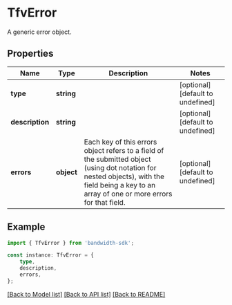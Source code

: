 # TfvError

A generic error object.

## Properties

Name | Type | Description | Notes
------------ | ------------- | ------------- | -------------
**type** | **string** |  | [optional] [default to undefined]
**description** | **string** |  | [optional] [default to undefined]
**errors** | **object** | Each key of this errors object refers to a field of the submitted object (using dot notation for nested objects), with the field being a key to an array of one or more errors for that field. | [optional] [default to undefined]

## Example

```typescript
import { TfvError } from 'bandwidth-sdk';

const instance: TfvError = {
    type,
    description,
    errors,
};
```

[[Back to Model list]](../README.md#documentation-for-models) [[Back to API list]](../README.md#documentation-for-api-endpoints) [[Back to README]](../README.md)

